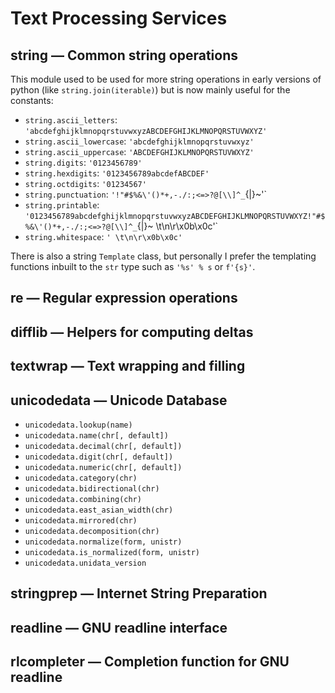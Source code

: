 # Text Processing Services

## string — Common string operations

This module used to be used for more string operations in early versions of python (like `string.join(iterable)`) but is now mainly useful for the constants:

* `string.ascii_letters`: `'abcdefghijklmnopqrstuvwxyzABCDEFGHIJKLMNOPQRSTUVWXYZ'`
* `string.ascii_lowercase`: `'abcdefghijklmnopqrstuvwxyz'`
* `string.ascii_uppercase`: `'ABCDEFGHIJKLMNOPQRSTUVWXYZ'`
* `string.digits`: `'0123456789'`
* `string.hexdigits`: `'0123456789abcdefABCDEF'`
* `string.octdigits`: `'01234567'`
* `string.punctuation`: `'!"#$%&\'()*+,-./:;<=>?@[\\]^_`{|}~'`
* `string.printable`: `'0123456789abcdefghijklmnopqrstuvwxyzABCDEFGHIJKLMNOPQRSTUVWXYZ!"#$%&\'()*+,-./:;<=>?@[\\]^_`{|}~ \t\n\r\x0b\x0c'`
* `string.whitespace`: `' \t\n\r\x0b\x0c'`

There is also a string `Template` class, but personally I prefer the templating functions inbuilt to the `str` type such as `'%s' % s` or `f'{s}'`.

## re — Regular expression operations

## difflib — Helpers for computing deltas

## textwrap — Text wrapping and filling

## unicodedata — Unicode Database

* `unicodedata.lookup(name)`
* `unicodedata.name(chr[, default])`
* `unicodedata.decimal(chr[, default])`
* `unicodedata.digit(chr[, default])`
* `unicodedata.numeric(chr[, default])`
* `unicodedata.category(chr)`
* `unicodedata.bidirectional(chr)`
* `unicodedata.combining(chr)`
* `unicodedata.east_asian_width(chr)`
* `unicodedata.mirrored(chr)`
* `unicodedata.decomposition(chr)`
* `unicodedata.normalize(form, unistr)`
* `unicodedata.is_normalized(form, unistr)`
* `unicodedata.unidata_version`

## stringprep — Internet String Preparation

## readline — GNU readline interface

## rlcompleter — Completion function for GNU readline
